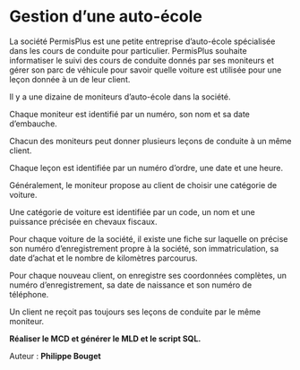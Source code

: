# Gestion d’une auto-école

La société PermisPlus est une petite entreprise d’auto-école spécialisée dans les cours de conduite pour particulier. PermisPlus souhaite informatiser le suivi des cours de conduite donnés par ses moniteurs et gérer son parc de véhicule pour savoir quelle voiture est utilisée pour une leçon donnée à un de leur client.

Il y a une dizaine de moniteurs d’auto-école dans la société.

Chaque moniteur est identifié par un numéro, son nom et sa date d’embauche.

Chacun des moniteurs peut donner plusieurs leçons de conduite à un même client.

Chaque leçon est identifiée par un numéro d’ordre, une date et une heure.

Généralement, le moniteur propose au client de choisir une catégorie de voiture.

Une catégorie de voiture est identifiée par un code, un nom et une puissance précisée en chevaux fiscaux.

Pour chaque voiture de la société, il existe une fiche sur laquelle on précise son numéro d’enregistrement propre à la société, son immatriculation, sa date d’achat et le nombre de kilomètres parcourus.

Pour chaque nouveau client, on enregistre ses coordonnées complètes, un numéro d’enregistrement, sa date de naissance et son numéro de téléphone.

Un client ne reçoit pas toujours ses leçons de conduite par le même moniteur.

**Réaliser le MCD et générer le MLD et le script SQL.**

Auteur : **Philippe Bouget**
